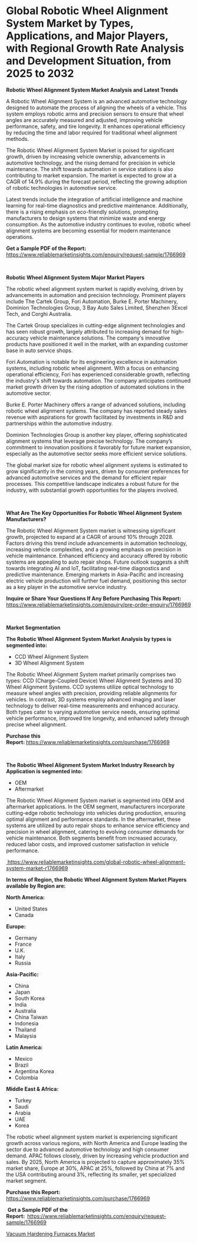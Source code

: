 <p><h1>Global Robotic Wheel Alignment System Market by Types, Applications, and Major Players, with Regional Growth Rate Analysis and Development Situation, from 2025 to 2032</h1></p><p><strong>Robotic Wheel Alignment System Market Analysis and Latest Trends</strong></p>
<p><p>A Robotic Wheel Alignment System is an advanced automotive technology designed to automate the process of aligning the wheels of a vehicle. This system employs robotic arms and precision sensors to ensure that wheel angles are accurately measured and adjusted, improving vehicle performance, safety, and tire longevity. It enhances operational efficiency by reducing the time and labor required for traditional wheel alignment methods.</p><p>The Robotic Wheel Alignment System Market is poised for significant growth, driven by increasing vehicle ownership, advancements in automotive technology, and the rising demand for precision in vehicle maintenance. The shift towards automation in service stations is also contributing to market expansion. The market is expected to grow at a CAGR of 14.9% during the forecast period, reflecting the growing adoption of robotic technologies in automotive service. </p><p>Latest trends include the integration of artificial intelligence and machine learning for real-time diagnostics and predictive maintenance. Additionally, there is a rising emphasis on eco-friendly solutions, prompting manufacturers to design systems that minimize waste and energy consumption. As the automotive industry continues to evolve, robotic wheel alignment systems are becoming essential for modern maintenance operations.</p></p>
<p><strong>Get a Sample PDF of the Report:&nbsp;</strong> <a href="https://www.reliablemarketinsights.com/enquiry/request-sample/1766969?utm_campaign=3033&utm_medium=2&utm_source=Github&utm_content=ia&utm_term=11042025&utm_id=robotic-wheel-alignment-system">https://www.reliablemarketinsights.com/enquiry/request-sample/1766969</a></p>
<p>&nbsp;</p>
<p><strong>Robotic Wheel Alignment System Major Market Players</strong></p>
<p><p>The robotic wheel alignment system market is rapidly evolving, driven by advancements in automation and precision technology. Prominent players include The Cartek Group, Fori Automation, Burke E. Porter Machinery, Dominion Technologies Group, 3 Bay Auto Sales Limited, Shenzhen 3Excel Tech, and Corghi Australia.</p><p>The Cartek Group specializes in cutting-edge alignment technologies and has seen robust growth, largely attributed to increasing demand for high-accuracy vehicle maintenance solutions. The company's innovative products have positioned it well in the market, with an expanding customer base in auto service shops.</p><p>Fori Automation is notable for its engineering excellence in automation systems, including robotic wheel alignment. With a focus on enhancing operational efficiency, Fori has experienced considerable growth, reflecting the industry's shift towards automation. The company anticipates continued market growth driven by the rising adoption of automated solutions in the automotive sector.</p><p>Burke E. Porter Machinery offers a range of advanced solutions, including robotic wheel alignment systems. The company has reported steady sales revenue with aspirations for growth facilitated by investments in R&D and partnerships within the automotive industry.</p><p>Dominion Technologies Group is another key player, offering sophisticated alignment systems that leverage precise technology. The company’s commitment to innovation positions it favorably for future market expansion, especially as the automotive sector seeks more efficient service solutions.</p><p>The global market size for robotic wheel alignment systems is estimated to grow significantly in the coming years, driven by consumer preferences for advanced automotive services and the demand for efficient repair processes. This competitive landscape indicates a robust future for the industry, with substantial growth opportunities for the players involved.</p></p>
<p>&nbsp;</p>
<p><strong>What Are The Key Opportunities For Robotic Wheel Alignment System Manufacturers?</strong></p>
<p><p>The Robotic Wheel Alignment System market is witnessing significant growth, projected to expand at a CAGR of around 10% through 2028. Factors driving this trend include advancements in automation technology, increasing vehicle complexities, and a growing emphasis on precision in vehicle maintenance. Enhanced efficiency and accuracy offered by robotic systems are appealing to auto repair shops. Future outlook suggests a shift towards integrating AI and IoT, facilitating real-time diagnostics and predictive maintenance. Emerging markets in Asia-Pacific and increasing electric vehicle production will further fuel demand, positioning this sector as a key player in the automotive service industry.</p></p>
<p><strong>Inquire or Share Your Questions If Any Before Purchasing This Report:</strong> <a href="https://www.reliablemarketinsights.com/enquiry/pre-order-enquiry/1766969?utm_campaign=3033&utm_medium=2&utm_source=Github&utm_content=ia&utm_term=11042025&utm_id=robotic-wheel-alignment-system">https://www.reliablemarketinsights.com/enquiry/pre-order-enquiry/1766969</a></p>
<p>&nbsp;</p>
<p><strong>Market Segmentation</strong></p>
<p><strong>The Robotic Wheel Alignment System Market Analysis by types is segmented into:</strong></p>
<p><ul><li>CCD Wheel Alignment System</li><li>3D Wheel Alignment System</li></ul></p>
<p><p>The Robotic Wheel Alignment System market primarily comprises two types: CCD (Charge-Coupled Device) Wheel Alignment Systems and 3D Wheel Alignment Systems. CCD systems utilize optical technology to measure wheel angles with precision, providing reliable alignments for vehicles. In contrast, 3D systems employ advanced imaging and laser technology to deliver real-time measurements and enhanced accuracy. Both types cater to varying automotive service needs, ensuring optimal vehicle performance, improved tire longevity, and enhanced safety through precise wheel alignment.</p></p>
<p><strong>Purchase this Report:&nbsp;</strong><a href="https://www.reliablemarketinsights.com/purchase/1766969?utm_campaign=3033&utm_medium=2&utm_source=Github&utm_content=ia&utm_term=11042025&utm_id=robotic-wheel-alignment-system">https://www.reliablemarketinsights.com/purchase/1766969</a></p>
<p>&nbsp;</p>
<p><strong>The Robotic Wheel Alignment System Market Industry Research by Application is segmented into:</strong></p>
<p><ul><li>OEM</li><li>Aftermarket</li></ul></p>
<p><p>The Robotic Wheel Alignment System market is segmented into OEM and aftermarket applications. In the OEM segment, manufacturers incorporate cutting-edge robotic technology into vehicles during production, ensuring optimal alignment and performance standards. In the aftermarket, these systems are utilized by auto repair shops to enhance service efficiency and precision in wheel alignment, catering to evolving consumer demands for vehicle maintenance. Both segments benefit from increased accuracy, reduced labor costs, and improved customer satisfaction in vehicle performance.</p></p>
<p><a href="https://www.reliablemarketinsights.com/global-robotic-wheel-alignment-system-market-r1766969?utm_campaign=3033&utm_medium=2&utm_source=Github&utm_content=ia&utm_term=11042025&utm_id=robotic-wheel-alignment-system">&nbsp;https://www.reliablemarketinsights.com/global-robotic-wheel-alignment-system-market-r1766969</a></p>
<p><strong>In terms of Region, the Robotic Wheel Alignment System Market Players available by Region are:</strong></p>
<p>
    <p> <strong> North America: </strong>
        <ul>
            <li>United States</li>
            <li>Canada</li>
        </ul>
        </p> 
    <p> <strong> Europe: </strong>
        <ul>
            <li>Germany</li>
            <li>France</li>
            <li>U.K.</li>
            <li>Italy</li>
            <li>Russia</li>
        </ul>
        </p> 
    <p> <strong> Asia-Pacific: </strong>
        <ul>
            <li>China</li>
            <li>Japan</li>
            <li>South Korea</li>
            <li>India</li>
            <li>Australia</li>
            <li>China Taiwan</li>
            <li>Indonesia</li>
            <li>Thailand</li>
            <li>Malaysia</li>
        </ul>
        </p> 
    <p> <strong> Latin America: </strong>
        <ul>
            <li>Mexico</li>
            <li>Brazil</li>
            <li>Argentina Korea</li>
            <li>Colombia</li>
        </ul>
        </p> 
    <p> <strong> Middle East & Africa: </strong>
        <ul>
            <li>Turkey</li>
            <li>Saudi</li>
            <li>Arabia</li>
            <li>UAE</li>
            <li>Korea</li>
        </ul>
    </p>
    </p>
<p><p>The robotic wheel alignment system market is experiencing significant growth across various regions, with North America and Europe leading the sector due to advanced automotive technology and high consumer demand. APAC follows closely, driven by increasing vehicle production and sales. By 2025, North America is projected to capture approximately 35% market share, Europe at 30%, APAC at 25%, followed by China at 7% and the USA contributing around 3%, reflecting its smaller, yet specialized market segment.</p></p>
<p><strong>Purchase this Report: </strong><a href="https://www.reliablemarketinsights.com/purchase/1766969?utm_campaign=3033&utm_medium=2&utm_source=Github&utm_content=ia&utm_term=11042025&utm_id=robotic-wheel-alignment-system">https://www.reliablemarketinsights.com/purchase/1766969</a></p>
<p>&nbsp;<strong>Get a Sample PDF of the Report:&nbsp;&nbsp;</strong><a href="https://www.reliablemarketinsights.com/enquiry/request-sample/1766969?utm_campaign=3033&utm_medium=2&utm_source=Github&utm_content=ia&utm_term=11042025&utm_id=robotic-wheel-alignment-system">https://www.reliablemarketinsights.com/enquiry/request-sample/1766969</a></p>
<p><strong></strong></p>
<p><p><a href="https://github.com/rojannovarwd/Market-Research-Report-List-1/blob/main/vacuum-hardening-furnaces-market.md?utm_campaign=3033&utm_medium=2&utm_source=Github&utm_content=ia&utm_term=11042025&utm_id=robotic-wheel-alignment-system">Vacuum Hardening Furnaces Market</a></p></p>
